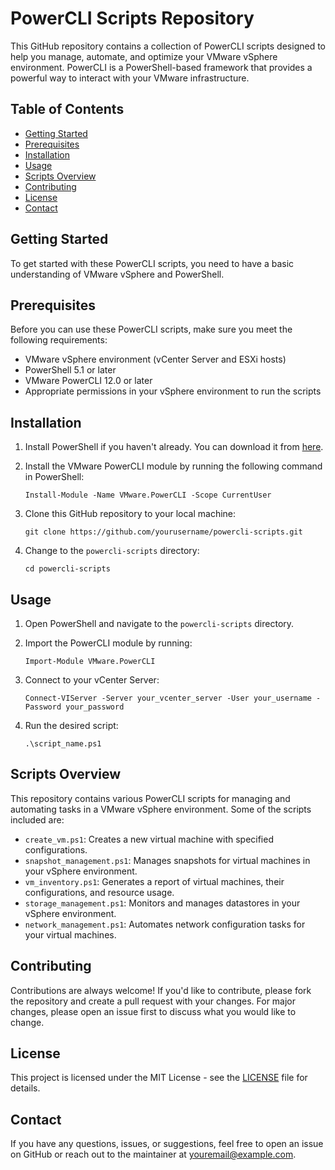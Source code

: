 # PowerCLI Scripts Repository

This GitHub repository contains a collection of PowerCLI scripts designed to help you manage, automate, and optimize your VMware vSphere environment. PowerCLI is a PowerShell-based framework that provides a powerful way to interact with your VMware infrastructure.

## Table of Contents
- [Getting Started](#getting-started)
- [Prerequisites](#prerequisites)
- [Installation](#installation)
- [Usage](#usage)
- [Scripts Overview](#scripts-overview)
- [Contributing](#contributing)
- [License](#license)
- [Contact](#contact)

## Getting Started

To get started with these PowerCLI scripts, you need to have a basic understanding of VMware vSphere and PowerShell.

## Prerequisites

Before you can use these PowerCLI scripts, make sure you meet the following requirements:

- VMware vSphere environment (vCenter Server and ESXi hosts)
- PowerShell 5.1 or later
- VMware PowerCLI 12.0 or later
- Appropriate permissions in your vSphere environment to run the scripts

## Installation

1. Install PowerShell if you haven't already. You can download it from [here](https://docs.microsoft.com/en-us/powershell/scripting/install/installing-powershell?view=powershell-7.1).
2. Install the VMware PowerCLI module by running the following command in PowerShell:

   ```
   Install-Module -Name VMware.PowerCLI -Scope CurrentUser
   ```
3. Clone this GitHub repository to your local machine:

   ```
   git clone https://github.com/yourusername/powercli-scripts.git
   ```
4. Change to the `powercli-scripts` directory:

   ```
   cd powercli-scripts
   ```

## Usage

1. Open PowerShell and navigate to the `powercli-scripts` directory.
2. Import the PowerCLI module by running:

   ```
   Import-Module VMware.PowerCLI
   ```
3. Connect to your vCenter Server:

   ```
   Connect-VIServer -Server your_vcenter_server -User your_username -Password your_password
   ```
4. Run the desired script:

   ```
   .\script_name.ps1
   ```

## Scripts Overview

This repository contains various PowerCLI scripts for managing and automating tasks in a VMware vSphere environment. Some of the scripts included are:

- `create_vm.ps1`: Creates a new virtual machine with specified configurations.
- `snapshot_management.ps1`: Manages snapshots for virtual machines in your vSphere environment.
- `vm_inventory.ps1`: Generates a report of virtual machines, their configurations, and resource usage.
- `storage_management.ps1`: Monitors and manages datastores in your vSphere environment.
- `network_management.ps1`: Automates network configuration tasks for your virtual machines.

## Contributing

Contributions are always welcome! If you'd like to contribute, please fork the repository and create a pull request with your changes. For major changes, please open an issue first to discuss what you would like to change.

## License

This project is licensed under the MIT License - see the [LICENSE](LICENSE) file for details.

## Contact

If you have any questions, issues, or suggestions, feel free to open an issue on GitHub or reach out to the maintainer at [youremail@example.com](mailto:cometti21@gmail.com).

